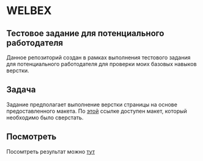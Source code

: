 # WELBEX 

## Тестовое задание для потенциального работодателя

Данное репозиторий создан в рамках выполнения тестового задания для потенциального работодателя для проверки моих базовых навыков верстки.

## Задача

Задание предполагает выполнение верстки страницы на основе предоставленного макета. По [этой](https://www.figma.com/file/G99nFTEZ1ObSxB30lmmAC1/Welbex?node-id=0%3A1&t=Bb1d0rwf7HOCDcld-1) ссылке доступен макет, который необходимо было сверстать.

## Посмотреть 

Посомтреть результат можно [тут]()
